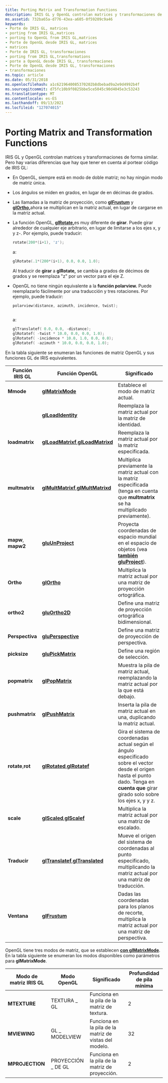 ```yaml
---
title: Porting Matrix and Transformation Functions
description: IRIS GL y OpenGL controlan matrices y transformaciones de forma similar.
ms.assetid: 732ba65a-d776-43ea-a605-0f59209c9a46
keywords:
- Porte de IRIS GL, matrices
- porting from IRIS GL,matrices
- porting to OpenGL from IRIS GL,matrices
- Porte de OpenGL desde IRIS GL, matrices
- matrices
- Porte de IRIS GL, transformaciones
- porting from IRIS GL,transformations
- porte a OpenGL desde IRIS GL, transformaciones
- Porte de OpenGL desde IRIS GL, transformaciones
- transformaciones
ms.topic: article
ms.date: 05/31/2018
ms.openlocfilehash: a1c6219640085370202b8dbebad9a2e9d4992b4f
ms.sourcegitcommit: d75fc10b9f0825bbe5ce5045c90d4045e3c53243
ms.translationtype: MT
ms.contentlocale: es-ES
ms.lasthandoff: 09/13/2021
ms.locfileid: "127074015"
---
```

# <a name="porting-matrix-and-transformation-functions"></a>Porting Matrix and Transformation Functions

IRIS GL y OpenGL controlan matrices y transformaciones de forma similar. Pero hay varias diferencias que hay que tener en cuenta al portear código de IRIS GL:

-   En OpenGL, siempre está en modo de doble matriz; no hay ningún modo de matriz única.
-   Los ángulos se miden en grados, en lugar de en décimas de grados.
-   Las llamadas a la matriz de proyección, como [**glFrustum**](glfrustum.md) y [**glOrtho,**](glortho.md)ahora se multiplican en la matriz actual, en lugar de cargarse en la matriz actual.
-   La función OpenGL, [**glRotate,**](glrotate.md)es muy diferente de **girar**. Puede girar alrededor de cualquier eje arbitrario, en lugar de limitarse a los ejes x, y y z-. Por ejemplo, puede traducir:

    ```C++
    rotate(200*(i+1), 'z');
    ```

    

    a:

    ```C++
    glRotate(.1*(200*(i+1), 0.0, 0.0, 1.0);
    ```

    

    Al traducir de **girar** a **glRotate,** se cambia a grados de décimos de grados y se reemplaza "z" por un vector para el eje Z.

-   OpenGL no tiene ningún equivalente a la **función polarview.** Puede reemplazarlo fácilmente por una traducción y tres rotaciones. Por ejemplo, puede traducir:

    ```C++
    polarview(distance, azimuth, incidence, twist);
     
    ```

    

    a:

    ```C++
    glTranslatef( 0.0, 0.0, -distance); 
    glRotatef( -twist * 10.0, 0.0, 0.0, 1.0); 
    glRotatef( -incidence * 10.0, 1.0, 0.0, 0.0); 
    glRotatef( -azimuth * 10.0, 0.0, 0.0, 1.0);
    ```

    

En la tabla siguiente se enumeran las funciones de matriz OpenGL y sus funciones GL de IRIS equivalentes.



| Función IRIS GL              | Función OpenGL                                                                        | Significado                                                                                                                                                                        |
|-------------------------------|----------------------------------------------------------------------------------------|--------------------------------------------------------------------------------------------------------------------------------------------------------------------------------|
| **Mmode**                     | [**glMatrixMode**](glmatrixmode.md)                                                   | Establece el modo de matriz actual.                                                                                                                                                      |
|                               | [**glLoadIdentity**](glloadidentity.md)                                               | Reemplaza la matriz actual por la matriz de identidad.                                                                                                                              |
| **loadmatrix**                | [**glLoadMatrixf**](glloadmatrix.md),[**glLoadMatrixd**](glloadmatrix.md)<br/> | Reemplaza la matriz actual por la matriz especificada.                                                                                                                             |
| **multmatrix**                | [**glMultMatrixf**](glmultmatrix.md),[**glMultMatrixd**](glmultmatrix.md)<br/> | Multiplica previamente la matriz actual con la matriz especificada (tenga en cuenta que **multmatrix** se ha multiplicado previamente).                                                                            |
| **mapw**, **mapw2**           | [**gluUnProject**](gluunproject.md)                                                   | Proyecta coordenadas de espacio mundial en el espacio de objetos (vea [**también gluProject**](gluproject.md)).                                                                                  |
| **Ortho**                     | [**glOrtho**](glortho.md)                                                             | Multiplica la matriz actual por una matriz de proyección ortográfica.                                                                                                                |
| **ortho2**                    | [**gluOrtho2D**](gluortho2d.md)                                                       | Define una matriz de proyección ortográfica bidimensional.                                                                                                                      |
| **Perspectiva**               | [**gluPerspective**](gluperspective.md)                                               | Define una matriz de proyección de perspectiva.                                                                                                                                       |
| **picksize**                  | [**gluPickMatrix**](glupickmatrix.md)                                                 | Define una región de selección.                                                                                                                                                      |
| **popmatrix**                 | [**glPopMatrix**](glpopmatrix.md)                                                     | Muestra la pila de matriz actual, reemplazando la matriz actual por la que está debajo.                                                                                                 |
| **pushmatrix**                | [**glPushMatrix**](glpushmatrix.md)                                                   | Inserta la pila de matriz actual en una, duplicando la matriz actual.                                                                                                       |
| **rotate**,**rot**<br/> | [**glRotated**](glrotate.md),[**glRotatef**](glrotate.md)<br/>                 | Gira el sistema de coordenadas actual según el ángulo especificado sobre el vector desde el origen hasta el punto dado. Tenga en **cuenta que** girar girado solo sobre los ejes x, y y z. |
| **scale**                     | [**glScaled**](glscale.md),[**glScalef**](glscale.md)<br/>                     | Multiplica la matriz actual por una matriz de escalado.                                                                                                                                 |
| **Traducir**                 | [**glTranslatef**](gltranslate.md),[**glTranslated**](gltranslate.md)<br/>     | Mueve el origen del sistema de coordenadas al punto especificado, multiplicando la matriz actual por una matriz de traducción.                                                              |
| **Ventana**                    | [**glFrustum**](glfrustum.md)                                                         | Dadas las coordenadas para los planos de recorte, multiplica la matriz actual por una matriz de perspectiva.                                                                                  |



 

OpenGL tiene tres modos de matriz, que se establecen [**con glMatrixMode**](glmatrixmode.md). En la tabla siguiente se enumeran los modos disponibles como parámetros para **glMatrixMode**.



| Modo de matriz IRIS GL | Modo OpenGL    | Significado                                  | Profundidad de pila mínima |
|---------------------|----------------|------------------------------------------|-----------------|
| **MTEXTURE**        | TEXTURA \_ GL    | Funciona en la pila de la matriz de textura.    | 2               |
| **MVIEWING**        | GL \_ MODELVIEW  | Funciona en la pila de la matriz de vistas del modelo. | 32              |
| **MPROJECTION**     | PROYECCIÓN \_ DE GL | Funciona en la pila de la matriz de proyección. | 2               |



 

 

 





